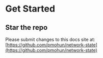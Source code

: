 # Get Started

## Star the repo

Please submit changes to this docs site at: [https://github.com/pmohun/network-state](https://github.com/pmohun/network-state)

